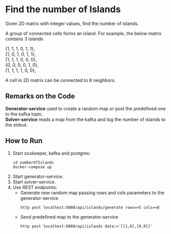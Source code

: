 Find the number of Islands
==============

Given 2D matrix with integer values, find the number of islands.

A group of connected cells forms an island. For example, the below matrix contains 3 islands

{1, 1, 1, 0, 1, 1},\
{1, 0, 1, 0, 1, 1},\
{1, 1, 1, 0, 0, 0},\
{0, 0, 0, 0, 1, 0},\
{1, 1, 1, 1, 0, 0},

A cell in 2D matrix can be connected to 8 neighbors.

Remarks on the Code
-------------------

**Generator-service** used to create a random map or post the predefined one to the kafka topic.\
**Solver-service** reads a map from the kafka and log the number of islands to the stdout.

How to Run
----------

1. Start zookeeper, kafka and postgres: 
    ~~~~
    cd numberOfIslands
    docker-compose up
    ~~~~
2. Start generator-service.
3. Start solver-service.
4. Use REST endpoints:
    * Generate new random map passing rows and cols parameters to the generator-service
        ~~~~
        http post localhost:8080/api/islands/generate rows==5 cols==8
        ~~~~
    * Send predefined map to the generator-service
        ~~~~
        http post localhost:8080/api/islands data:='[[1,0],[0,0]]'
        ~~~~
